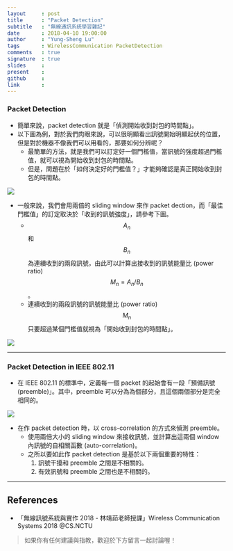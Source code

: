 ```yaml
---
layout     : post
title      : "Packet Detection"
subtitle   : "無線通訊系統學習雜記"
date       : 2018-04-10 19:00:00
author     : "Yung-Sheng Lu"
tags       : WirelessCommunication PacketDetection 
comments   : true
signature  : true
slides     : 
present    :
github     : 
link       : 
---
```


### Packet Detection

* 簡單來說，packet detection 就是「偵測開始收到封包的時間點」。
* 以下圖為例，對於我們肉眼來說，可以很明顯看出訊號開始明顯起伏的位置，但是對於機器不像我們可以用看的，那要如何分辨呢？
    * 最簡單的方法，就是我們可以訂定好一個門檻值，當訊號的強度超過門檻值，就可以視為開始收到封包的時間點。
    * 但是，問題在於「如何決定好的門檻值？」才能夠確認是真正開始收到封包的時間點。

![](https://i.imgur.com/C4HEyCa.png)

* 一般來說，我們會用兩倍的 sliding window 來作 packet dection，而「最佳門檻值」的訂定取決於「收到的訊號強度」，請參考下圖。
    * $$A_n$$ 和 $$B_n$$ 為連續收到的兩段訊號，由此可以計算出接收到的訊號能量比 (power ratio) $$M_n = A_n / B_n$$。
    * 連續收到的兩段訊號的訊號能量比 (power ratio) $$M_n$$ 只要超過某個門檻值就視為「開始收到封包的時間點」。

![](https://i.imgur.com/4uK0P5G.png)

---
### Packet Detection in IEEE 802.11

* 在 IEEE 802.11 的標準中，定義每一個 packet 的起始會有一段「預備訊號 (preemble)」。其中，preemble 可以分為為個部分，且這個兩個部分是完全相同的。

![](https://i.imgur.com/CqTFZ3o.png)

* 在作 packet detection 時，以 cross-correlation 的方式來偵測 preemble。
    * 使用兩倍大小的 sliding window 來接收訊號，並計算出這兩個 window 內訊號的自相關函數 (auto-correlation)。
    * 之所以要如此作 packet detection 是基於以下兩個重要的特性：
        1. 訊號干擾和 preemble 之間是不相關的。
        2. 有效訊號和 preemble 之間也是不相關的。


---
## References

* 「無線訊號系統與實作 2018 - 林靖茹老師授課」Wireless Communication Systems 2018 @CS.NCTU

> 如果你有任何建議與指教，歡迎於下方留言一起討論喔！